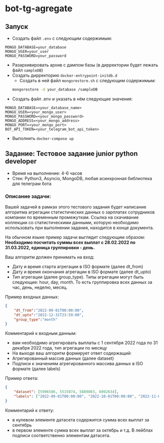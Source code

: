 # bot-tg-agregate

## Запуск

- Создать файл `.env` с следующим содержимым:
```dotenv
MONGO_DATABASE=your_database
MONGO_USER=your_user
MONGO_PASSWORD=your_password
```
- Разархивировать архив с дампом базы (в дирректории будет лежать файл `sampleDB`)
- Создать дирректорию `docker-entrypoint-initdb.d`
  - Создать в ней файл `mongorestore.sh` с следующим содержимым:
  ```bash
  mongorestore -d your_database /sampleDB
  ```
- Создать файл .env и указать в нём следующие значения:
```dotenv
MONGO_DATABASE=<your_database_name>
MONGO_USER=<your_mongo_user>
MONGO_PASSWORD=<your_mongo_password>
MONGO_ADDRESS=<your_mongo_address>
MONGO_PORT=<your_mongo_port>
BOT_API_TOKEN=<your_telegram_bot_api_token>
```
- Выполнить `docker-compose up`



## Задание: Тестовое задание junior python developer
- Время на выполнение: 4-6 часов
- Стек: Python3, Asyncio, MongoDB, любая асинхронная библиотека для телеграм бота

### Описание задачи:
Вашей задачей в рамках этого тестового задания будет написание алгоритма агрегации статистических данных о зарплатах сотрудников компании по временным промежуткам. Ссылка на скачивание коллекции со статистическими данными, которую необходимо использовать при выполнении задания, находится в конце документа.

На обычном языке пример задачи выглядит следующим образом:  
**Необходимо посчитать суммы всех выплат с 28.02.2022 по 31.03.2022, единица группировки - день.**

Ваш алгоритм должен принимать на вход:
- Дату и время старта агрегации в ISO формате (далее dt_from)
- Дату и время окончания агрегации в ISO формате (далее dt_upto)
- Тип агрегации (далее group_type). Типы агрегации могут быть следующие: hour, day, month. То есть группировка всех данных за час, день, неделю, месяц.

Пример входных данных:  
```json
{
    "dt_from":"2022-09-01T00:00:00",
    "dt_upto":"2022-12-31T23:59:00",
    "group_type":"month"
}
```

Комментарий к входным данным: 
- вам необходимо агрегировать выплаты с 1 сентября 2022 года по 31 декабря 2022 года, тип агрегации по месяцу
- На выходе ваш алгоритм формирует ответ содержащий:
- Агрегированный массив данных (далее dataset)
- Подписи к значениям агрегированного массива данных в ISO формате (далее labels)

Пример ответа:
```json
{
    "dataset": [5906586, 5515874, 5889803, 6092634], 
    "labels": ["2022-09-01T00:00:00", "2022-10-01T00:00:00", "2022-11-01T00:00:00", "2022-12-01T00:00:00"]
}
```
Комментарий к ответу: 
- в нулевом элементе датасета содержится сумма всех выплат за сентябрь
- в первом элементе сумма всех выплат за октябрь и т.д. В лейблах подписи соответственно элементам датасета.
